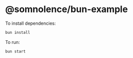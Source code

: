 # @somnolence/bun-example

To install dependencies:

```bash
bun install
```

To run:

```bash
bun start
```
